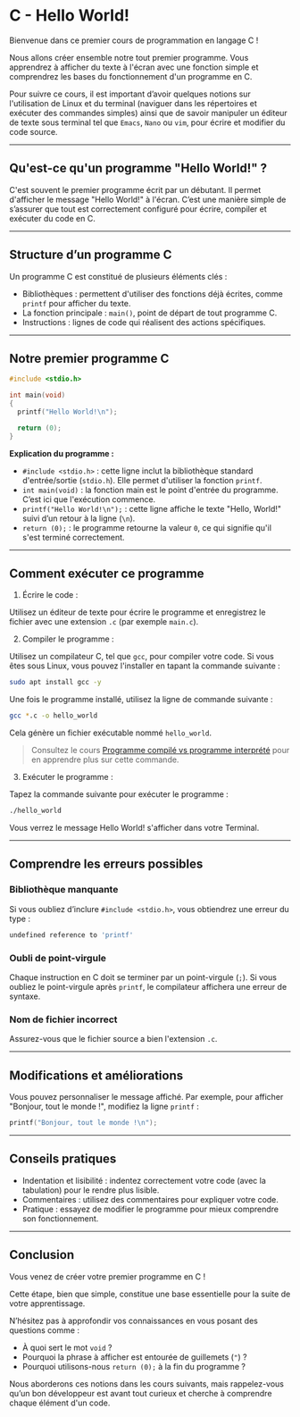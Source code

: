 # C - Hello World!

Bienvenue dans ce premier cours de programmation en langage C !

Nous allons créer ensemble notre tout premier programme. Vous apprendrez à afficher du texte à l'écran avec une fonction simple et comprendrez les bases du fonctionnement d'un programme en C.

Pour suivre ce cours, il est important d’avoir quelques notions sur l'utilisation de Linux et du terminal (naviguer dans les répertoires et exécuter des commandes simples) ainsi que de savoir manipuler un éditeur de texte sous terminal tel que `Emacs`, `Nano` ou `vim`, pour écrire et modifier du code source.

---

## Qu'est-ce qu'un programme "Hello World!" ?

C'est souvent le premier programme écrit par un débutant. Il permet d'afficher le message "Hello World!" à l'écran. C’est une manière simple de s’assurer que tout est correctement configuré pour écrire, compiler et exécuter du code en C.

---

## Structure d’un programme C

Un programme C est constitué de plusieurs éléments clés :
- Bibliothèques : permettent d'utiliser des fonctions déjà écrites, comme `printf` pour afficher du texte.
- La fonction principale : `main()`, point de départ de tout programme C.
- Instructions : lignes de code qui réalisent des actions spécifiques.

---

## Notre premier programme C

```c
#include <stdio.h>

int main(void)
{
  printf("Hello World!\n");

  return (0);
}
```

**Explication du programme :**

- `#include <stdio.h>` : cette ligne inclut la bibliothèque standard d'entrée/sortie (`stdio.h`). Elle permet d'utiliser la fonction `printf`.
- `int main(void)` : la fonction main est le point d'entrée du programme. C’est ici que l'exécution commence.
- `printf("Hello World!\n");` : cette ligne affiche le texte "Hello, World!" suivi d’un retour à la ligne (`\n`).
- `return (0);` : le programme retourne la valeur `0`, ce qui signifie qu'il s'est terminé correctement.

---

## Comment exécuter ce programme

1. Écrire le code :

Utilisez un éditeur de texte pour écrire le programme et enregistrez le fichier avec une extension `.c` (par exemple `main.c`).

2. Compiler le programme :

Utilisez un compilateur C, tel que `gcc`, pour compiler votre code. Si vous êtes sous Linux, vous pouvez l'installer en tapant la commande suivante :

```bash
sudo apt install gcc -y
```

Une fois le programme installé, utilisez la ligne de commande suivante :

```bash
gcc *.c -o hello_world
```

Cela génère un fichier exécutable nommé `hello_world`.

> Consultez le cours [Programme compilé vs programme interprété](./c-001-programme_compile_vs_programme_interprete.md) pour en apprendre plus sur cette commande.

3. Exécuter le programme :

Tapez la commande suivante pour exécuter le programme :

```bash
./hello_world
```

Vous verrez le message Hello World! s'afficher dans votre Terminal.

---

## Comprendre les erreurs possibles

### Bibliothèque manquante

Si vous oubliez d’inclure `#include <stdio.h>`, vous obtiendrez une erreur du type :

```bash
undefined reference to 'printf'
```

### Oubli de point-virgule

Chaque instruction en C doit se terminer par un point-virgule (`;`). Si vous oubliez le point-virgule après `printf`, le compilateur affichera une erreur de syntaxe.

### Nom de fichier incorrect

Assurez-vous que le fichier source a bien l'extension `.c`.

---

## Modifications et améliorations

Vous pouvez personnaliser le message affiché.
Par exemple, pour afficher "Bonjour, tout le monde !", modifiez la ligne `printf` :

```c
printf("Bonjour, tout le monde !\n");
```

---

## Conseils pratiques

- Indentation et lisibilité : indentez correctement votre code (avec la tabulation) pour le rendre plus lisible.
- Commentaires : utilisez des commentaires pour expliquer votre code.
- Pratique : essayez de modifier le programme pour mieux comprendre son fonctionnement.

---

## Conclusion

Vous venez de créer votre premier programme en C ! 

Cette étape, bien que simple, constitue une base essentielle pour la suite de votre apprentissage.

N’hésitez pas à approfondir vos connaissances en vous posant des questions comme :

- À quoi sert le mot `void` ?
- Pourquoi la phrase à afficher est entourée de guillemets (`"`) ?
- Pourquoi utilisons-nous `return (0);` à la fin du programme ?

Nous aborderons ces notions dans les cours suivants, mais rappelez-vous qu’un bon développeur est avant tout curieux et cherche à comprendre chaque élément d'un code.
